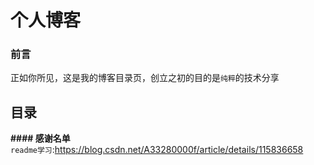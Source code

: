 
# __个人博客__

### 前言
正如你所见，这是我的博客目录页，创立之初的目的是``纯粹``的技术分享


## 目录


__#### 感谢名单__  
``readme学习``:https://blog.csdn.net/A33280000f/article/details/115836658
